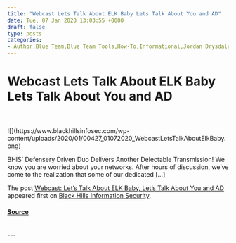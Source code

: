 ```yaml
---
title: "Webcast Lets Talk About ELK Baby Lets Talk About You and AD"
date: Tue, 07 Jan 2020 13:03:55 +0000
draft: false
type: posts
categories: 
- Author,Blue Team,Blue Team Tools,How-To,Informational,Jordan Drysdale,Kent Ickler,Podcasts,Webcasts,Active Directory,applocker,Atomic Red Team,ATT&CK,ELK,Group Policies,Sysmon,Windows logging,Winlogbeat
---
```

# Webcast Lets Talk About ELK Baby Lets Talk About You and AD

<br/>

<br/>
![](https://www.blackhillsinfosec.com/wp-content/uploads/2020/01/00427_01072020_WebcastLetsTalkAboutElkBaby.png)

BHIS’ Defensery Driven Duo Delivers Another Delectable Transmission! We know you are worried about your networks. After hours of discussion, we’ve come to the realization that some of our dedicated \[…\]

The post [Webcast: Let’s Talk About ELK Baby, Let’s Talk About You and AD](https://www.blackhillsinfosec.com/webcast-lets-talk-about-elk-baby-lets-talk-about-you-and-ad/) appeared first on [Black Hills Information Security](https://www.blackhillsinfosec.com).

#### [Source](https://www.blackhillsinfosec.com/webcast-lets-talk-about-elk-baby-lets-talk-about-you-and-ad/)

<br/>
---
